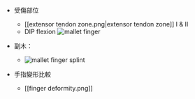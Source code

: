 - 受傷部位
	- [[extensor tendon zone.png|extensor tendon zone]] I & II
	- DIP flexion
	![mallet finger](https://www.blog.ohmyarthritis.com/wp-content/uploads/malletfingerlabel.jpg)
- 副木：
	- ![mallet finger splint](https://5.imimg.com/data5/EK/XY/DJ/SELLER-91368709/stax-mallet-finger-splint-500x500.jpg)

- 手指變形比較
	- [[finger deformity.png]]